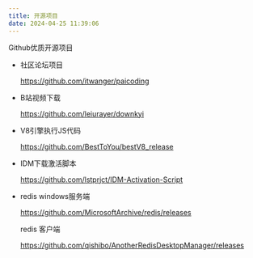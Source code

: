 ```yaml
---
title: 开源项目
date: 2024-04-25 11:39:06
---
```


Github优质开源项目

- 社区论坛项目

  https://github.com/itwanger/paicoding

- B站视频下载

  https://github.com/leiurayer/downkyi

- V8引擎执行JS代码

  https://github.com/BestToYou/bestV8_release

- IDM下载激活脚本

  https://github.com/lstprjct/IDM-Activation-Script

- redis windows服务端

  https://github.com/MicrosoftArchive/redis/releases

  redis 客户端

  https://github.com/qishibo/AnotherRedisDesktopManager/releases
